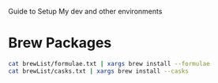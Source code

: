Guide to Setup My dev and other environments

# Brew Packages

```bash
cat brewList/formulae.txt | xargs brew install --formulae
cat brewList/casks.txt | xargs brew install --casks
```
